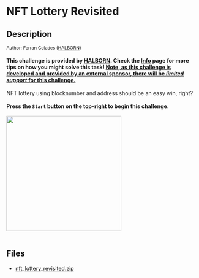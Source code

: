 # NFT Lottery Revisited

## Description

<small>Author: Ferran Celades (<a href="https://halborn.com">HALBORN</a>)</small><br><br><b> This challenge is provided by <a href="https://halborn.com">HALBORN</a>. Check the <a href="/web3">Info</a> page for more tips on how you might solve this task! <u>Note, as this challenge is developed and provided by an external sponsor, there will be <i>limited support</i> for this challenge.</u> </b> <br><br> NFT lottery using blocknumber and address should be an easy win, right? <br><br> <b>Press the <code>Start</code> button on the top-right to begin this challenge.</b> <br><br> <a href="https://halborn.com/"><img width="300px" src="https://johnhammond.org/static/misc/halborn.png"></a> <br><br>


## Files

* [nft_lottery_revisited.zip](files/nft_lottery_revisited.zip)


